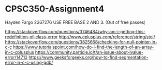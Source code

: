 # CPSC350-Assignment4
Hayden Fargo
2367276
USE FREE BASE 2 AND 3. (Out of free passes)

https://stackoverflow.com/questions/3746484/why-am-i-getting-this-redefinition-of-class-error
http://www.cplusplus.com/reference/string/stoi/
https://stackoverflow.com/questions/3825668/checking-for-null-pointer-in-c-c
https://www.tutorialspoint.com/how-do-i-find-the-length-of-an-array-in-c-cplusplus
https://community.particle.io/t/an-issue-about-lvalue-error/14713
https://www.geeksforgeeks.org/how-to-find-segmentation-error-in-c-c-using-gdb/
